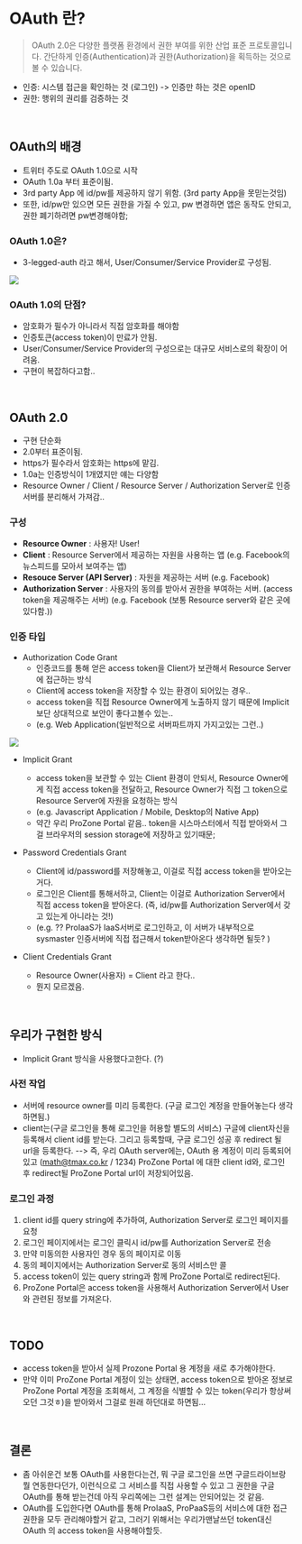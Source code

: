 # OAuth 란? 
> OAuth 2.0은 다양한 플랫폼 환경에서 권한 부여를 위한 산업 표준 프로토콜입니다.
간단하게 인증(Authentication)과 권한(Authorization)을 획득하는 것으로 볼 수 있습니다.
- 인증: 시스템 접근을 확인하는 것 (로그인) -> 인증만 하는 것은 openID
- 권한: 행위의 권리를 검증하는 것

<br>

## OAuth의 배경
- 트위터 주도로 OAuth 1.0으로 시작
- OAuth 1.0a 부터 표준이됨. 
- 3rd party App 에 id/pw를 제공하지 않기 위함. (3rd party App을 못믿는것임)
- 또한, id/pw만 있으면 모든 권한을 가질 수 있고, pw 변경하면 앱은 동작도 안되고, 
권한 폐기하려면 pw변경해야함;

### OAuth 1.0은?
- 3-legged-auth 라고 해서, User/Consumer/Service Provider로 구성됨.

<img src="https://i2.wp.com/earlybird.kr/wp-content/uploads/2013/02/oauth2_triangle2.png?w=624"></img>


### OAuth 1.0의 단점? 
- 암호화가 필수가 아니라서 직접 암호화를 해야함
- 인증토큰(access token)이 만료가 안됨.
- User/Consumer/Service Provider의 구성으로는 대규모 서비스로의 확장이 어려움.
- 구현이 복잡하다고함..

<br>

## OAuth 2.0
- 구현 단순화
- 2.0부터 표준이됨.
- https가 필수라서 암호화는 https에 맡김.
- 1.0a는 인증방식이 1개였지만 얘는 다양함
- Resource Owner / Client / Resource Server / Authorization Server로 인증서버를 분리해서 가져감.. 

### 구성
- **Resource Owner** : 사용자! User!
- **Client** : Resource Server에서 제공하는 자원을 사용하는 앱
  (e.g. Facebook의 뉴스피드를 모아서 보여주는 앱)
- **Resouce Server (API Server)** : 자원을 제공하는 서버 
  (e.g. Facebook)
- **Authorization Server** : 사용자의 동의를 받아서 권한을 부여하는 서버. (access token을 제공해주는 서버)
  (e.g. Facebook (보통 Resource server와 같은 곳에 있다함.))

### 인증 타입
- Authorization Code Grant 
  - 인증코드를 통해 얻은 access token을 Client가 보관해서 Resource Server에 접근하는 방식
  - Client에 access token을 저장할 수 있는 환경이 되어있는 경우.. 
  - access token을 직접 Resource Owner에게 노출하지 않기 때문에 Implicit보단 상대적으로 보안이 좋다고볼수 있는..
  - (e.g. Web Application(일반적으로 서버파트까지 가지고있는 그런..)

<img src="https://developers.payco.com/static/img/@img_guide2.jpg"></img>

- Implicit Grant
  - access token을 보관할 수 있는 Client 환경이 안되서, Resource Owner에게 직접 access token을 전달하고,
    Resource Owner가 직접 그 token으로 Resource Server에 자원을 요청하는 방식
  - (e.g. Javascript Application / Mobile, Desktop의 Native App)
  - 약간 우리 ProZone Portal 같음.. token을 시스마스터에서 직접 받아와서 그걸 브라우저의 session storage에 저장하고 있기때문;

- Password Credentials Grant
  - Client에 id/password를 저장해놓고, 이걸로 직접 access token을 받아오는 거다.
  - 로그인은 Client를 통해서하고, Client는 이걸로 Authorization Server에서 직접 access token을 받아온다.
    (즉, id/pw를 Authorization Server에서 갖고 있는게 아니라는 것!)
  - (e.g. ?? ProIaaS가 IaaS서버로 로그인하고, 이 서버가 내부적으로 sysmaster 인증서버에 직접 접근해서 token받아온다 생각하면 될듯? )

- Client Credentials Grant
  - Resource Owner(사용자) = Client 라고 한다.. 
  - 뭔지 모르겠음.

<br>

## 우리가 구현한 방식
- Implicit Grant 방식을 사용했다고한다. (?)

### 사전 작업
- 서버에 resource owner를 미리 등록한다. (구글 로그인 계정을 만들어놓는다 생각하면됨.)
- client는(구글 로그인을 통해 로그인을 허용할 별도의 서비스) 구글에 client자신을 등록해서 client id를 받는다.
  그리고 등록할때, 구글 로그인 성공 후 redirect 될 url을 등록한다.
--> 즉, 우리 OAuth server에는, OAuth 용 계정이 미리 등록되어있고 (math@tmax.co.kr / 1234) 
     ProZone Portal 에 대한 client id와, 로그인 후 redirect될 ProZone Portal url이 저장되어있음.

### 로그인 과정
  1) client id를 query string에 추가하여, Authorization Server로 로그인 페이지를 요청
  2) 로그인 페이지에서는 로그인 클릭시 id/pw를 Authorization Server로 전송
  3) 만약 미동의한 사용자인 경우 동의 페이지로 이동
  4) 동의 페이지에서는 Authorization Server로 동의 서비스만 콜
  5) access token이 있는 query string과 함께 ProZone Portal로 redirect된다.
  6) ProZone Portal은 access token을 사용해서 Authorization Server에서 User와 관련된 정보를 가져온다. 

<br>

## TODO
- access token을 받아서 실제 Prozone Portal 용 계정을 새로 추가해야한다.
- 만약 이미 ProZone Portal 계정이 있는 상태면, access token으로 받아온 정보로
  ProZone Portal 계정을 조회해서, 그 계정을 식별할 수 있는 token(우리가 항상써오던 그것ㅎ)을 받아와서
  그걸로 원래 하던대로 하면됨...

<br>

## 결론
- 좀 아쉬운건 보통 OAuth를 사용한다는건, 뭐 구글 로그인을 쓰면 구글드라이브랑 뭘 연동한다던가, 이런식으로
그 서비스를 직접 사용할 수 있고 그 권한을 구글 OAuth를 통해 받는건데
아직 우리쪽에는 그런 설계는 안되어있는 것 같음.
- OAuth를 도입한다면 OAuth를 통해 ProIaaS, ProPaaS등의 서비스에 대한 접근 권한을 모두 관리해야할거 같고,
그러기 위해서는 우리가맨날쓰던 token대신 OAuth 의 access token을 사용해야할듯. 
 
